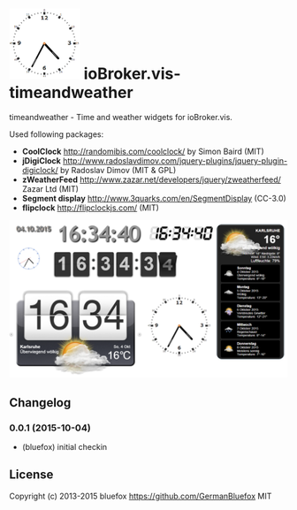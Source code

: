 ![Logo](admin/timeandweather.png)
ioBroker.vis-timeandweather
============

timeandweather - Time and weather widgets for ioBroker.vis.

Used following packages:
- **CoolClock** http://randomibis.com/coolclock/ by Simon Baird (MIT) 
- **jDigiClock** http://www.radoslavdimov.com/jquery-plugins/jquery-plugin-digiclock/ by Radoslav Dimov (MIT & GPL)
- **zWeatherFeed** http://www.zazar.net/developers/jquery/zweatherfeed/ Zazar Ltd (MIT)
- **Segment display** http://www.3quarks.com/en/SegmentDisplay (CC-3.0)
- **flipclock** http://flipclockjs.com/ (MIT)


![Example](img/widgets.png)

## Changelog

### 0.0.1 (2015-10-04)
- (bluefox) initial checkin

## License
 Copyright (c) 2013-2015 bluefox https://github.com/GermanBluefox
 MIT